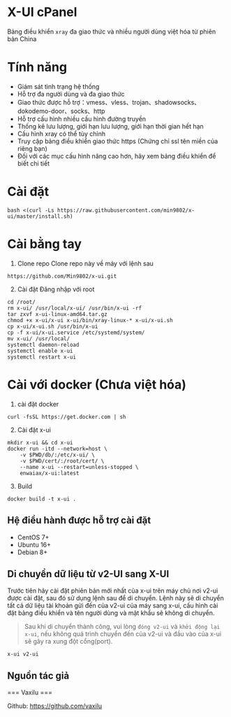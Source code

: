# X-UI cPanel

Bảng điều khiển `xray` đa giao thức và nhiều người dùng việt hóa từ phiên bản China


# Tính năng

- Giám sát tình trạng hệ thống
- Hỗ trợ đa người dùng và đa giao thức
- Giao thức được hỗ trợ：vmess、vless、trojan、shadowsocks、dokodemo-door、socks、http
- Hỗ trợ cấu hình nhiều cấu hình đường truyền
- Thống kê lưu lượng, giới hạn lưu lượng, giới hạn thời gian hết hạn 
- Cấu hình xray có thể tùy chỉnh 
- Truy cập bảng điều khiển giao thức https (Chứng chỉ ssl tên miền của riêng bạn) 
- Đối với các mục cấu hình nâng cao hơn, hãy xem bảng điều khiển để biết chi tiết 

# Cài đặt
```
bash <(curl -Ls https://raw.githubusercontent.com/min9802/x-ui/master/install.sh)
```
# Cài bằng tay
1. Clone repo
Clone repo này về máy với lệnh sau
```
https://github.com/Min9802/x-ui.git
```
2. Cài đặt
Đăng nhập với root
```
cd /root/
rm x-ui/ /usr/local/x-ui/ /usr/bin/x-ui -rf
tar zxvf x-ui-linux-amd64.tar.gz
chmod +x x-ui/x-ui x-ui/bin/xray-linux-* x-ui/x-ui.sh
cp x-ui/x-ui.sh /usr/bin/x-ui
cp -f x-ui/x-ui.service /etc/systemd/system/
mv x-ui/ /usr/local/
systemctl daemon-reload
systemctl enable x-ui
systemctl restart x-ui
```
# Cài với docker (Chưa việt hóa)
1. cài đặt docker
```
curl -fsSL https://get.docker.com | sh
```
2. Cài đặt x-ui
```
mkdir x-ui && cd x-ui
docker run -itd --network=host \
    -v $PWD/db/:/etc/x-ui/ \
    -v $PWD/cert/:/root/cert/ \
    --name x-ui --restart=unless-stopped \
    enwaiax/x-ui:latest
```
3. Build
```
docker build -t x-ui .
```
## Hệ điều hành được hỗ trợ cài đặt

- CentOS 7+
- Ubuntu 16+
- Debian 8+


## Di chuyển dữ liệu từ v2-UI sang X-UI

Trước tiên hãy cài đặt phiên bản mới nhất của x-ui trên máy chủ nơi v2-ui được cài đặt, sau đó sử dụng lệnh sau để di chuyển. Lệnh này sẽ di chuyển tất cả dữ liệu tài khoản gửi đến của v2-ui của máy sang x-ui, cấu hình cài đặt bảng điều khiển và tên người dùng và mật khẩu sẽ không di chuyển.

> Sau khi di chuyển thành công, vui lòng `đóng v2-ui` và `khởi động lại x-ui`, nếu không quá trình chuyển đến của v2-ui và đầu vào của x-ui sẽ gây ra xung đột cổng(port).
```
x-ui v2-ui
```

## Nguồn tác giả

=== Vaxilu ===

Github: https://github.com/vaxilu
